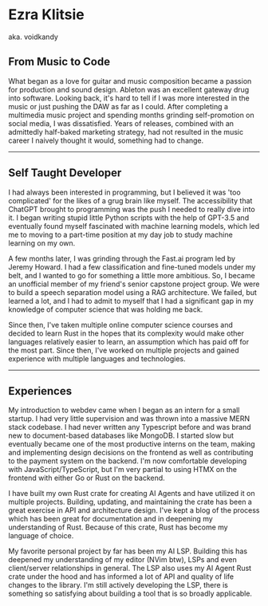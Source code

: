 # Ezra Klitsie
aka. voidkandy

## From Music to Code

What began as a love for guitar and music composition became a passion for production and sound design. Ableton was an excellent gateway drug into software. Looking back, it's hard to tell if I was more interested in the music or just pushing the DAW as far as I could. After completing a multimedia music project and spending months grinding self-promotion on social media, I was dissatisfied. Years of releases, combined with an admittedly half-baked marketing strategy, had not resulted in the music career I naively thought it would, something had to change.

---

## Self Taught Developer

I had always been interested in programming, but I believed it was 'too complicated' for the likes of a grug brain like myself. The accessibility that ChatGPT brought to programming was the push I needed to really dive into it. I began writing stupid little Python scripts with the help of GPT-3.5 and eventually found myself fascinated with machine learning models, which led me to moving to a part-time position at my day job to study machine learning on my own.

A few months later, I was grinding through the Fast.ai program led by Jeremy Howard. I had a few classification and fine-tuned models under my belt, and I wanted to go for something a little more ambitious. So, I became an unofficial member of my friend's senior capstone project group. We were to build a speech separation model using a RAG architecture. We failed, but learned a lot, and I had to admit to myself that I had a significant gap in my knowledge of computer science that was holding me back.

Since then, I've taken multiple online computer science courses and decided to learn Rust in the hopes that its complexity would make other languages relatively easier to learn, an assumption which has paid off for the most part. Since then, I've worked on multiple projects and gained experience with multiple languages and technologies.

---

## Experiences

My introduction to webdev came when I began as an intern for a small startup. I had very little supervision and was thrown into a massive MERN stack codebase. I had never written any Typescript before and was brand new to document-based databases like MongoDB. I started slow but eventually became one of the most productive interns on the team, making and implementing design decisions on the frontend as well as contributing to the payment system on the backend. I'm now comfortable developing with JavaScript/TypeScript, but I'm very partial to using HTMX on the frontend with either Go or Rust on the backend.

I have built my own Rust crate for creating AI Agents and have utilized it on multiple projects. Building, updating, and maintaining the crate has been a great exercise in API and architecture design. I've kept a blog of the process which has been great for documentation and in deepening my understanding of Rust. Because of this crate, Rust has become my language of choice.

My favorite personal project by far has been my AI LSP. Building this has deepened my understanding of my editor (NVim btw), LSPs and even client/server relationships in general. The LSP also uses my AI Agent Rust crate under the hood and has informed a lot of API and quality of life changes to the library. I'm still actively developing the LSP, there is something so satisfying about building a tool that is so broadly applicable.

<!--
**voidKandy/voidKandy** is a ✨ _special_ ✨ repository because its `README.md` (this file) appears on your GitHub profile.

Here are some ideas to get you started:


- 🌱 I’m currently learning ...
- 👯 I’m looking to collaborate on ...
- 🤔 I’m looking for help with ...
- 💬 Ask me about ...
- 📫 How to reach me: ...
- 😄 Pronouns: ...
- ⚡ Fun fact: ...
-->
